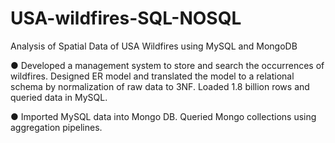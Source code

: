 # USA-wildfires-SQL-NOSQL
Analysis of Spatial Data of USA Wildfires using MySQL and MongoDB

● Developed a management system to store and search the occurrences of wildfires. Designed ER model and translated the model to a relational schema by normalization of raw data to 3NF. Loaded 1.8 billion rows and queried data in MySQL.

● Imported MySQL data into Mongo DB. Queried Mongo collections using aggregation pipelines.
